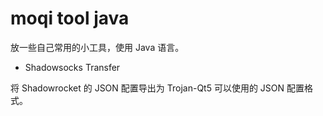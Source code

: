 # moqi tool java

放一些自己常用的小工具，使用 Java 语言。

* Shadowsocks Transfer

将 Shadowrocket 的 JSON 配置导出为 Trojan-Qt5 可以使用的 JSON 配置格式。
